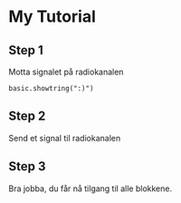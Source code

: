 # My Tutorial

## Step 1

Motta signalet på radiokanalen

```blocks
basic.showtring(":)")
```

## Step 2

Send et signal til radiokanalen


## Step 3

Bra jobba, du får nå tilgang til alle blokkene. 